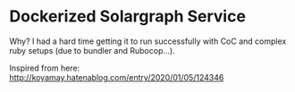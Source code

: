 # Dockerized Solargraph Service
Why? I had a hard time getting it to run successfully with CoC and complex ruby setups (due to bundler and Rubocop...).

Inspired from here: http://koyamay.hatenablog.com/entry/2020/01/05/124346
